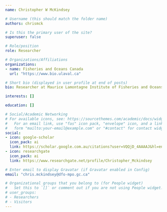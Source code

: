 ```yaml
---
name: Christopher W McKindsey

# Username (this should match the folder name)
authors: chrismck

# Is this the primary user of the site?
superuser: false

# Role/position
role: Researcher

# Organizations/Affiliations
organizations:
- name: Fisheries and Oceans Canada
  url: "https://www.bio.ulaval.ca"

# Short bio (displayed in user profile at end of posts)
bio: Researcher at Maurice Lamontagne Institute of Fisheries and Oceans Canada (Mont-Joli, QC), doing research in Benthic and Coastal Ecology.

interests: []

education: []

# Social/Academic Networking
# For available icons, see: https://sourcethemes.com/academic/docs/widgets/#icons
#   For an email link, use "fas" icon pack, "envelope" icon, and a link in the
#   form "mailto:your-email@example.com" or "#contact" for contact widget.
social:
- icon: google-scholar
  icon_pack: ai
  link: https://scholar.google.com.au/citations?user=VQQjD_4AAAAJ&hl=en
- icon: researchgate
  icon_pack: ai
  link: https://www.researchgate.net/profile/Christopher_Mckindsey

# Enter email to display Gravatar (if Gravatar enabled in Config)
email: "chris.mckindsey@dfo-mpo.gc.ca"

# Organizational groups that you belong to (for People widget)
#   Set this to `[]` or comment out if you are not using People widget.
# user_groups:
# - Researchers
# - Visitors
---
```

